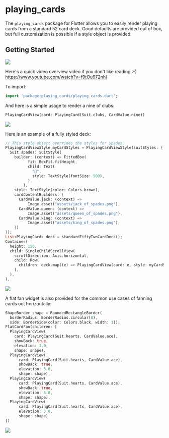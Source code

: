 # playing_cards

The `playing_cards` package for Flutter allows you to easily render playing cards from a standard 52 card deck. Good defaults are provided out of box, but full customization is possible if a style object is provided.

## Getting Started

![](https://raw.githubusercontent.com/bedardjo/playing_cards/master/readme_images/default_cards.png)

Here's a quick video overview video if you don't like reading :-) https://www.youtube.com/watch?v=f9tOu972nhI

To import:

```dart
import 'package:playing_cards/playing_cards.dart';
```

And here is a simple usage to render a nine of clubs:

```dart
PlayingCardView(card: PlayingCard(Suit.clubs, CardValue.nine))
```

![](https://raw.githubusercontent.com/bedardjo/playing_cards/master/readme_images/nine_of_clubs.png)

Here is an example of a fully styled deck:

```dart
// This style object overrides the styles for spades.
PlayingCardViewStyle myCardStyles = PlayingCardViewStyle(suitStyles: {
  Suit.spades: SuitStyle(
    builder: (context) => FittedBox(
          fit: BoxFit.fitHeight,
          child: Text(
            "💩",
            style: TextStyle(fontSize: 500),
          ),
        ),
    style: TextStyle(color: Colors.brown),
    cardContentBuilders: {
      CardValue.jack: (context) =>
          Image.asset("assets/jack_of_spades.png"),
      CardValue.queen: (context) =>
          Image.asset("assets/queen_of_spades.png"),
      CardValue.king: (context) =>
          Image.asset("assets/king_of_spades.png"),
    })
});
List<PlayingCard> deck = standardFiftyTwoCardDeck();
Container(
  height: 150,
  child: SingleChildScrollView(
    scrollDirection: Axis.horizontal,
    child: Row(
      children: deck.map((e) => PlayingCardView(card: e, style: myCardStyles)).toList(),
    ),
  ),
),
```

![](https://raw.githubusercontent.com/bedardjo/playing_cards/master/readme_images/customized_cards.png)

A flat fan widget is also provided for the common use cases of fanning cards out horizontally:

```dart
ShapeBorder shape = RoundedRectangleBorder(
  borderRadius: BorderRadius.circular(8),
  side: BorderSide(color: Colors.black, width: 1));
FlatCardFan(children: [
  PlayingCardView(
    card: PlayingCard(Suit.hearts, CardValue.ace),
    showBack: true,
    elevation: 3.0,
    shape: shape),
  PlayingCardView(
      card: PlayingCard(Suit.hearts, CardValue.ace),
      showBack: true,
      elevation: 3.0,
      shape: shape),
  PlayingCardView(
      card: PlayingCard(Suit.hearts, CardValue.ace),
      showBack: true,
      elevation: 3.0,
      shape: shape),
  PlayingCardView(
      card: PlayingCard(Suit.hearts, CardValue.ace),
      elevation: 3.0,
      shape: shape)
])
```

![](https://raw.githubusercontent.com/bedardjo/playing_cards/master/readme_images/flat_stack.png)
